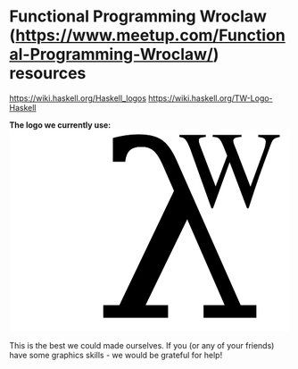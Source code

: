 Functional Programming Wroclaw (https://www.meetup.com/Functional-Programming-Wroclaw/) resources
====

https://wiki.haskell.org/Haskell_logos
https://wiki.haskell.org/TW-Logo-Haskell

**The logo we currently use:**
![logo6](fp-wroclaw-logo.png)

This is the best we could made ourselves. If you (or any of your friends) have some graphics skills - we would be grateful for help!


